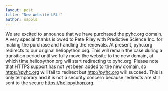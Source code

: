 ```yaml
---
layout: post
title: "New Website URL!"
author: sapols
---
```


We are excited to announce that we have purchased the pyhc.org domain. A very special thanks is owed to Pete Riley with Predictive Science Inc. for making the purchase and handling the renewals. At present, pyhc.org redirects to our original heliopython.org. This will remain the case during a transition period until we fully move the website to the new domain, at which time heliopython.org will start redirecting to pyhc.org. Please note that HTTPS support has not yet been added to the new domain, so https://pyhc.org will fail to redirect but http://pyhc.org will succeed. This is only temporary and it is not a security concern because redirects are still sent to the secure https://heliopython.org. 

